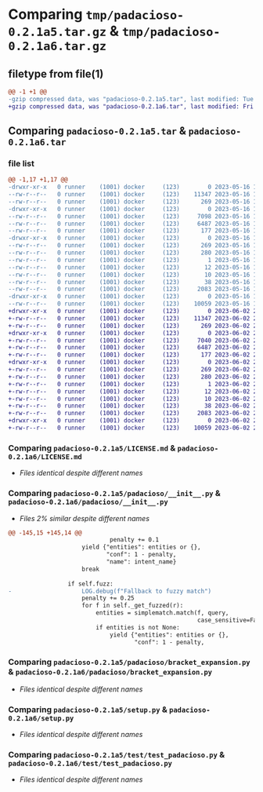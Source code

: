 # Comparing `tmp/padacioso-0.2.1a5.tar.gz` & `tmp/padacioso-0.2.1a6.tar.gz`

## filetype from file(1)

```diff
@@ -1 +1 @@
-gzip compressed data, was "padacioso-0.2.1a5.tar", last modified: Tue May 16 16:22:38 2023, max compression
+gzip compressed data, was "padacioso-0.2.1a6.tar", last modified: Fri Jun  2 21:45:22 2023, max compression
```

## Comparing `padacioso-0.2.1a5.tar` & `padacioso-0.2.1a6.tar`

### file list

```diff
@@ -1,17 +1,17 @@
-drwxr-xr-x   0 runner    (1001) docker     (123)        0 2023-05-16 16:22:38.937206 padacioso-0.2.1a5/
--rw-r--r--   0 runner    (1001) docker     (123)    11347 2023-05-16 16:22:38.000000 padacioso-0.2.1a5/LICENSE.md
--rw-r--r--   0 runner    (1001) docker     (123)      269 2023-05-16 16:22:38.937206 padacioso-0.2.1a5/PKG-INFO
-drwxr-xr-x   0 runner    (1001) docker     (123)        0 2023-05-16 16:22:38.937206 padacioso-0.2.1a5/padacioso/
--rw-r--r--   0 runner    (1001) docker     (123)     7098 2023-05-16 16:22:38.000000 padacioso-0.2.1a5/padacioso/__init__.py
--rw-r--r--   0 runner    (1001) docker     (123)     6487 2023-05-16 16:22:38.000000 padacioso-0.2.1a5/padacioso/bracket_expansion.py
--rw-r--r--   0 runner    (1001) docker     (123)      177 2023-05-16 16:22:38.000000 padacioso-0.2.1a5/padacioso/version.py
-drwxr-xr-x   0 runner    (1001) docker     (123)        0 2023-05-16 16:22:38.937206 padacioso-0.2.1a5/padacioso.egg-info/
--rw-r--r--   0 runner    (1001) docker     (123)      269 2023-05-16 16:22:38.000000 padacioso-0.2.1a5/padacioso.egg-info/PKG-INFO
--rw-r--r--   0 runner    (1001) docker     (123)      280 2023-05-16 16:22:38.000000 padacioso-0.2.1a5/padacioso.egg-info/SOURCES.txt
--rw-r--r--   0 runner    (1001) docker     (123)        1 2023-05-16 16:22:38.000000 padacioso-0.2.1a5/padacioso.egg-info/dependency_links.txt
--rw-r--r--   0 runner    (1001) docker     (123)       12 2023-05-16 16:22:38.000000 padacioso-0.2.1a5/padacioso.egg-info/requires.txt
--rw-r--r--   0 runner    (1001) docker     (123)       10 2023-05-16 16:22:38.000000 padacioso-0.2.1a5/padacioso.egg-info/top_level.txt
--rw-r--r--   0 runner    (1001) docker     (123)       38 2023-05-16 16:22:38.937206 padacioso-0.2.1a5/setup.cfg
--rw-r--r--   0 runner    (1001) docker     (123)     2083 2023-05-16 16:22:38.000000 padacioso-0.2.1a5/setup.py
-drwxr-xr-x   0 runner    (1001) docker     (123)        0 2023-05-16 16:22:38.937206 padacioso-0.2.1a5/test/
--rw-r--r--   0 runner    (1001) docker     (123)    10059 2023-05-16 16:22:38.000000 padacioso-0.2.1a5/test/test_padacioso.py
+drwxr-xr-x   0 runner    (1001) docker     (123)        0 2023-06-02 21:45:22.849091 padacioso-0.2.1a6/
+-rw-r--r--   0 runner    (1001) docker     (123)    11347 2023-06-02 21:45:22.000000 padacioso-0.2.1a6/LICENSE.md
+-rw-r--r--   0 runner    (1001) docker     (123)      269 2023-06-02 21:45:22.849091 padacioso-0.2.1a6/PKG-INFO
+drwxr-xr-x   0 runner    (1001) docker     (123)        0 2023-06-02 21:45:22.849091 padacioso-0.2.1a6/padacioso/
+-rw-r--r--   0 runner    (1001) docker     (123)     7040 2023-06-02 21:45:22.000000 padacioso-0.2.1a6/padacioso/__init__.py
+-rw-r--r--   0 runner    (1001) docker     (123)     6487 2023-06-02 21:45:22.000000 padacioso-0.2.1a6/padacioso/bracket_expansion.py
+-rw-r--r--   0 runner    (1001) docker     (123)      177 2023-06-02 21:45:22.000000 padacioso-0.2.1a6/padacioso/version.py
+drwxr-xr-x   0 runner    (1001) docker     (123)        0 2023-06-02 21:45:22.849091 padacioso-0.2.1a6/padacioso.egg-info/
+-rw-r--r--   0 runner    (1001) docker     (123)      269 2023-06-02 21:45:22.000000 padacioso-0.2.1a6/padacioso.egg-info/PKG-INFO
+-rw-r--r--   0 runner    (1001) docker     (123)      280 2023-06-02 21:45:22.000000 padacioso-0.2.1a6/padacioso.egg-info/SOURCES.txt
+-rw-r--r--   0 runner    (1001) docker     (123)        1 2023-06-02 21:45:22.000000 padacioso-0.2.1a6/padacioso.egg-info/dependency_links.txt
+-rw-r--r--   0 runner    (1001) docker     (123)       12 2023-06-02 21:45:22.000000 padacioso-0.2.1a6/padacioso.egg-info/requires.txt
+-rw-r--r--   0 runner    (1001) docker     (123)       10 2023-06-02 21:45:22.000000 padacioso-0.2.1a6/padacioso.egg-info/top_level.txt
+-rw-r--r--   0 runner    (1001) docker     (123)       38 2023-06-02 21:45:22.849091 padacioso-0.2.1a6/setup.cfg
+-rw-r--r--   0 runner    (1001) docker     (123)     2083 2023-06-02 21:45:22.000000 padacioso-0.2.1a6/setup.py
+drwxr-xr-x   0 runner    (1001) docker     (123)        0 2023-06-02 21:45:22.849091 padacioso-0.2.1a6/test/
+-rw-r--r--   0 runner    (1001) docker     (123)    10059 2023-06-02 21:45:22.000000 padacioso-0.2.1a6/test/test_padacioso.py
```

### Comparing `padacioso-0.2.1a5/LICENSE.md` & `padacioso-0.2.1a6/LICENSE.md`

 * *Files identical despite different names*

### Comparing `padacioso-0.2.1a5/padacioso/__init__.py` & `padacioso-0.2.1a6/padacioso/__init__.py`

 * *Files 2% similar despite different names*

```diff
@@ -145,15 +145,14 @@
                             penalty += 0.1
                     yield {"entities": entities or {},
                            "conf": 1 - penalty,
                            "name": intent_name}
                     break
 
                 if self.fuzz:
-                    LOG.debug(f"Fallback to fuzzy match")
                     penalty += 0.25
                     for f in self._get_fuzzed(r):
                         entities = simplematch.match(f, query,
                                                      case_sensitive=False)
                         if entities is not None:
                             yield {"entities": entities or {},
                                    "conf": 1 - penalty,
```

### Comparing `padacioso-0.2.1a5/padacioso/bracket_expansion.py` & `padacioso-0.2.1a6/padacioso/bracket_expansion.py`

 * *Files identical despite different names*

### Comparing `padacioso-0.2.1a5/setup.py` & `padacioso-0.2.1a6/setup.py`

 * *Files identical despite different names*

### Comparing `padacioso-0.2.1a5/test/test_padacioso.py` & `padacioso-0.2.1a6/test/test_padacioso.py`

 * *Files identical despite different names*

